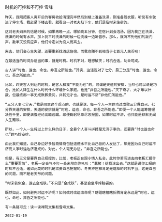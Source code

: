 时机的可控和不可控
雪峰

    昨天，我刚把客人离开后的客房收拾清理完毕然后到楼上准备洗澡，刚准备脱衣服，听见有车驶进了停车场，我赶紧下楼去看，就看见一对老夫妇下车，他们是临时来住宿的。

    这对老夫妇来的恰是时候，如果再晚一点，哪怕晚五分钟，住宿计划会泡汤，因为我正在洗澡，洗澡的时候有水声，加上我平时洗澡的时候一边洗澡一边听音乐，那么，就听不到他们的敲门声，敲半天没有应声，他们肯定以为没人而离去。

    离去，他们会心生失望，还要重新找酒店住宿，而我也赚不到相当于七百元人民币啦！

    在最适当的时间办适当的事，就是时机。时机不对，理想破灭；时机合适，功业可成。

    古人讲“时也，运也，命也，非吾之所能也。”其实，这话说对了七分，另三分是“时也，运也，命也，吾之所能也。”

    比如，昨天客人到达的时机，是客人和我“不能为也”的，可谓是天道的安排，当然也可以说是巧合。比如人降生在什么时代什么环境什么家庭，也是“非吾之所能也。”天下奇才、大才难以计数，但最终都一事无成默葬黄冈，非其无才也，是时运不济“非他们所能也。”

    “三分人事七分天，”我是同意这个观点的，也就是说，每一个人一生的功过成败三分靠自己，七分靠天道的安排，天道的安排就是“时也，运也，命也，非吾之所能也。”即便一个人能运筹帷幄决胜千里，即便满腹经纶高瞻远瞩，即便鞠躬尽瘁尽忠报国，如果时运不济，也只能是默默无闻人生黯淡。

    所以，一个人一生将过上什么样的日子，全靠个人奋斗拼搏是无济于事的，还要靠“时也运也命也”的巧妙安排。

    由此我们知道，自己身边好多智商情商包括道德水平比自己低的人发达了，那是因为自己时运不济而人家时运达济造成的，对此，个人毫无办法，“非吾之所能也。”

    但是，有三分是要靠自己把控的，比如，老板正在跟小情人私会，此时你若闯进去向老板汇报什么“重要军情”，老板一定会气不打一处来地向你吼叫：“蠢猪！给我滚出去。”这就是说你汇报的时机不合适，诸如此类的时机是需要自己把握的。冬天种庄稼肯定是选择的时机不当，这是自己的问题，而不是老天爷的问题。

    “时来铁似金，运去金成铁，”不只是“金成铁”，甚至会坐牢掉脑袋的。

    既然如此，如何避免时运不济呢？如何改时改运改命呢？瞎碰瞎撞瞎折腾肯定永远是“时也，运也，命也，非吾之所能也。”

    有一条路可走：读一读禅院文集和雪峰文集。

    2022-01-19



